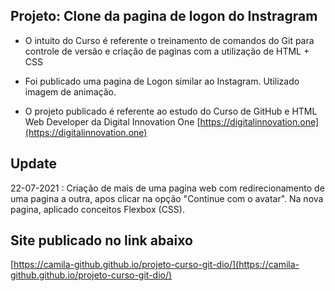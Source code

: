 ## Projeto: Clone da pagina de logon do Instragram

- O intuito do Curso é referente o treinamento de comandos do Git para controle de versão e criação de paginas com a utilização de HTML + CSS 

- Foi publicado uma pagina de Logon similar ao Instagram. Utilizado imagem de animação.

- O projeto publicado é referente ao estudo do Curso de GitHub e HTML Web Developer da Digital Innovation One [https://digitalinnovation.one](https://digitalinnovation.one)

## Update
22-07-2021 : Criação de mais de uma pagina web com redirecionamento de uma pagina a outra, apos clicar na opção "Continue com o avatar". Na nova pagina, aplicado conceitos Flexbox (CSS).

## Site publicado no link abaixo
  [https://camila-github.github.io/projeto-curso-git-dio/](https://camila-github.github.io/projeto-curso-git-dio/)


